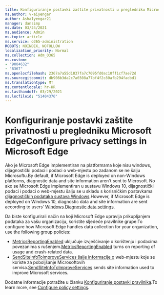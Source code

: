 ```yaml
---
title: Konfiguriranje postavki zaštite privatnosti u pregledniku Microsoft Edge
ms.author: v-aiyengar
author: AshaIyengar21
manager: dansimp
ms.date: 03/24/2021
ms.audience: Admin
ms.topic: article
ms.service: o365-administration
ROBOTS: NOINDEX, NOFOLLOW
localization_priority: Normal
ms.collection: Adm_O365
ms.custom:
- "9004632"
- "8367"
ms.openlocfilehash: 2367a7a55d1837fa7c7095fd0ac10ff1cf7ae72d
ms.sourcegitcommit: db908b3da2c7a6508a77bf4f2c80afb294fadbd1
ms.translationtype: MT
ms.contentlocale: hr-HR
ms.lasthandoff: 03/29/2021
ms.locfileid: "51404376"
---
```

# <a name="configure-privacy-settings-in-microsoft-edge"></a><span data-ttu-id="d8f28-102">Konfiguriranje postavki zaštite privatnosti u pregledniku Microsoft Edge</span><span class="sxs-lookup"><span data-stu-id="d8f28-102">Configure privacy settings in Microsoft Edge</span></span>

<span data-ttu-id="d8f28-103">Ako je Microsoft Edge implementiran na platformama koje nisu windows, dijagnostički podaci i podaci o web-mjestu po zadanom se ne šalju Microsoftu.</span><span class="sxs-lookup"><span data-stu-id="d8f28-103">By default, if Microsoft Edge is deployed on non-Windows platforms, diagnostic data and site information aren't sent to Microsoft.</span></span> <span data-ttu-id="d8f28-104">No ako se Microsoft Edge implementiran u sustavu Windows 10, dijagnostički podaci i podaci o web-mjestu šalju se u skladu s korisničkim postavkama [dijagnostičkih podataka sustava Windows](https://go.microsoft.com/fwlink/?linkid=2132472).</span><span class="sxs-lookup"><span data-stu-id="d8f28-104">However, if Microsoft Edge is deployed on Windows 10, diagnostic data and site information are sent according to users' [Windows Diagnostic data settings](https://go.microsoft.com/fwlink/?linkid=2132472).</span></span>

<span data-ttu-id="d8f28-105">Da biste konfigurirali način na koji Microsoft Edge upravlja prikupljanjem podataka za vašu organizaciju, koristite sljedeće pravilnike grupe:</span><span class="sxs-lookup"><span data-stu-id="d8f28-105">To configure how Microsoft Edge handles data collection for your organization, use the following group policies:</span></span>
- <span data-ttu-id="d8f28-106">[MetricsReportingEnabled](https://go.microsoft.com/fwlink/?linkid=2132470) uključuje izvješćivanje o korištenju i podacima povezanima s rušenjem.</span><span class="sxs-lookup"><span data-stu-id="d8f28-106">[MetricsReportingEnabled](https://go.microsoft.com/fwlink/?linkid=2132470) turns on reporting of usage and crash-related data.</span></span>
- <span data-ttu-id="d8f28-107">[SendSiteInfoToImproveServices šalje informacije o](https://go.microsoft.com/fwlink/?linkid=2132470) web-mjestu koje se koriste za poboljšanje Microsoftovih servisa.</span><span class="sxs-lookup"><span data-stu-id="d8f28-107">[SendSiteInfoToImproveServices](https://go.microsoft.com/fwlink/?linkid=2132470) sends site information used to improve Microsoft services.</span></span>

<span data-ttu-id="d8f28-108">Dodatne informacije potražite u članku [Konfiguriranje postavki pravilnika](https://go.microsoft.com/fwlink/?linkid=2132577).</span><span class="sxs-lookup"><span data-stu-id="d8f28-108">To learn more, see [Configure policy settings](https://go.microsoft.com/fwlink/?linkid=2132577).</span></span>
